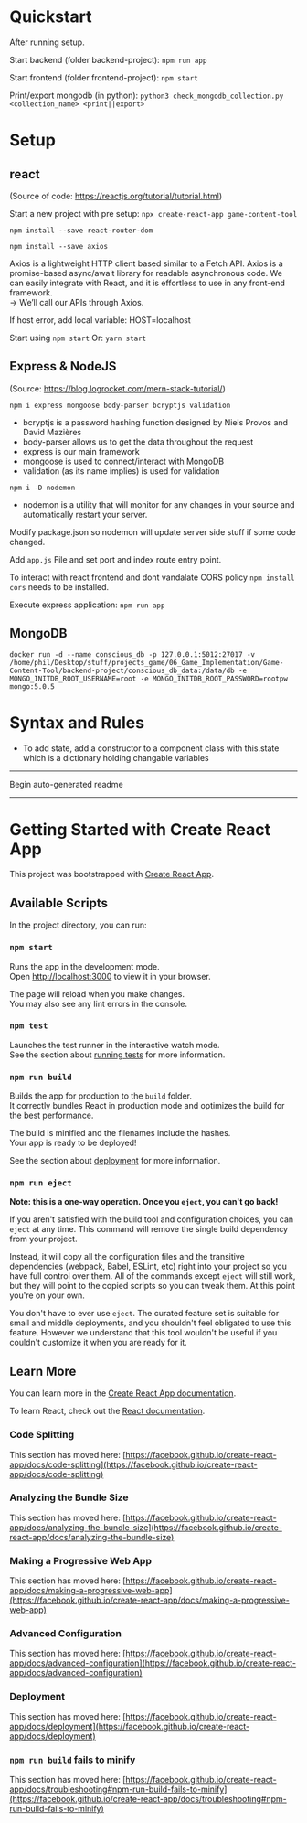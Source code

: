# Quickstart

After running setup.

Start backend (folder backend-project): `npm run app`

Start frontend (folder frontend-project): `npm start`

Print/export mongodb (in python): `python3 check_mongodb_collection.py <collection_name> <print||export>`


# Setup

## react

(Source of code: https://reactjs.org/tutorial/tutorial.html)

Start a new project with pre setup: `npx create-react-app game-content-tool`

`npm install --save react-router-dom`

`npm install --save axios`

Axios is a lightweight HTTP client based similar to a Fetch API. Axios is a promise-based async/await library for readable asynchronous code. We can easily integrate with React, and it is effortless to use in any front-end framework.<br>
-> We’ll call our APIs through Axios.

If host error, add local variable: HOST=localhost

Start using `npm start` Or: `yarn start`

## Express & NodeJS

(Source: https://blog.logrocket.com/mern-stack-tutorial/)

`npm i express mongoose body-parser bcryptjs validation`

- bcryptjs is a password hashing function designed by Niels Provos and David Mazières
- body-parser allows us to get the data throughout the request
- express is our main framework
- mongoose is used to connect/interact with MongoDB
- validation (as its name implies) is used for validation

`npm i -D nodemon`
- nodemon is a utility that will monitor for any changes in your source and automatically restart your server.

Modify package.json so nodemon will update server side stuff if some code changed.

Add `app.js` File and set port and index route entry point.

To interact with react frontend and dont vandalate CORS policy `npm install cors` needs to be installed.

Execute express application: `npm run app`

## MongoDB

`docker run -d --name conscious_db -p 127.0.0.1:5012:27017 -v /home/phil/Desktop/stuff/projects_game/06_Game_Implementation/Game-Content-Tool/backend-project/conscious_db_data:/data/db -e MONGO_INITDB_ROOT_USERNAME=root -e MONGO_INITDB_ROOT_PASSWORD=rootpw mongo:5.0.5`

# Syntax and Rules

- To add state, add a constructor to a component class with this.state which is a dictionary holding changable variables

-----------

Begin auto-generated readme

-----------

# Getting Started with Create React App

This project was bootstrapped with [Create React App](https://github.com/facebook/create-react-app).

## Available Scripts

In the project directory, you can run:

### `npm start`

Runs the app in the development mode.\
Open [http://localhost:3000](http://localhost:3000) to view it in your browser.

The page will reload when you make changes.\
You may also see any lint errors in the console.

### `npm test`

Launches the test runner in the interactive watch mode.\
See the section about [running tests](https://facebook.github.io/create-react-app/docs/running-tests) for more information.

### `npm run build`

Builds the app for production to the `build` folder.\
It correctly bundles React in production mode and optimizes the build for the best performance.

The build is minified and the filenames include the hashes.\
Your app is ready to be deployed!

See the section about [deployment](https://facebook.github.io/create-react-app/docs/deployment) for more information.

### `npm run eject`

**Note: this is a one-way operation. Once you `eject`, you can't go back!**

If you aren't satisfied with the build tool and configuration choices, you can `eject` at any time. This command will remove the single build dependency from your project.

Instead, it will copy all the configuration files and the transitive dependencies (webpack, Babel, ESLint, etc) right into your project so you have full control over them. All of the commands except `eject` will still work, but they will point to the copied scripts so you can tweak them. At this point you're on your own.

You don't have to ever use `eject`. The curated feature set is suitable for small and middle deployments, and you shouldn't feel obligated to use this feature. However we understand that this tool wouldn't be useful if you couldn't customize it when you are ready for it.

## Learn More

You can learn more in the [Create React App documentation](https://facebook.github.io/create-react-app/docs/getting-started).

To learn React, check out the [React documentation](https://reactjs.org/).

### Code Splitting

This section has moved here: [https://facebook.github.io/create-react-app/docs/code-splitting](https://facebook.github.io/create-react-app/docs/code-splitting)

### Analyzing the Bundle Size

This section has moved here: [https://facebook.github.io/create-react-app/docs/analyzing-the-bundle-size](https://facebook.github.io/create-react-app/docs/analyzing-the-bundle-size)

### Making a Progressive Web App

This section has moved here: [https://facebook.github.io/create-react-app/docs/making-a-progressive-web-app](https://facebook.github.io/create-react-app/docs/making-a-progressive-web-app)

### Advanced Configuration

This section has moved here: [https://facebook.github.io/create-react-app/docs/advanced-configuration](https://facebook.github.io/create-react-app/docs/advanced-configuration)

### Deployment

This section has moved here: [https://facebook.github.io/create-react-app/docs/deployment](https://facebook.github.io/create-react-app/docs/deployment)

### `npm run build` fails to minify

This section has moved here: [https://facebook.github.io/create-react-app/docs/troubleshooting#npm-run-build-fails-to-minify](https://facebook.github.io/create-react-app/docs/troubleshooting#npm-run-build-fails-to-minify)
